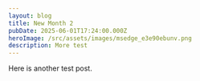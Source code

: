 ```yaml
---
layout: blog
title: New Month 2
pubDate: 2025-06-01T17:24:00.000Z
heroImage: /src/assets/images/msedge_e3e90ebunv.png
description: More test
---
```

Here is another test post.
